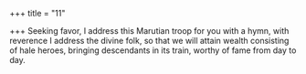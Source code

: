 +++
title = "11"

+++
Seeking favor, I address this Marutian troop for you with a hymn, with  reverence I address the divine folk,
so that we will attain wealth consisting of hale heroes, bringing
descendants in its train, worthy of fame from day to day.